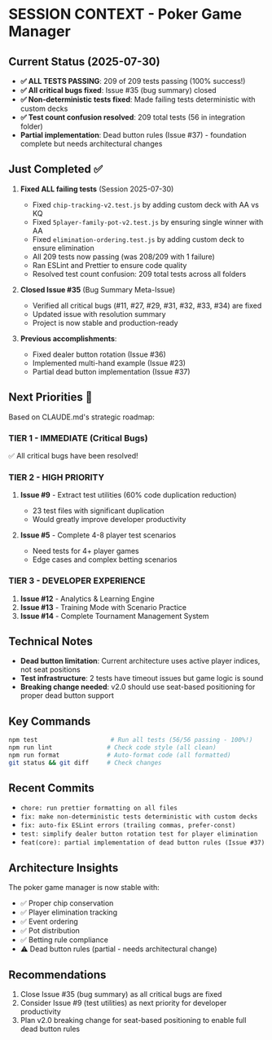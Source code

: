 # SESSION CONTEXT - Poker Game Manager

## Current Status (2025-07-30)
- **✅ ALL TESTS PASSING**: 209 of 209 tests passing (100% success!)
- **✅ All critical bugs fixed**: Issue #35 (bug summary) closed
- **✅ Non-deterministic tests fixed**: Made failing tests deterministic with custom decks
- **✅ Test count confusion resolved**: 209 total tests (56 in integration folder)
- **Partial implementation**: Dead button rules (Issue #37) - foundation complete but needs architectural changes

## Just Completed ✅
1. **Fixed ALL failing tests** (Session 2025-07-30)
   - Fixed `chip-tracking-v2.test.js` by adding custom deck with AA vs KQ
   - Fixed `5player-family-pot-v2.test.js` by ensuring single winner with AA
   - Fixed `elimination-ordering.test.js` by adding custom deck to ensure elimination
   - All 209 tests now passing (was 208/209 with 1 failure)
   - Ran ESLint and Prettier to ensure code quality
   - Resolved test count confusion: 209 total tests across all folders

2. **Closed Issue #35** (Bug Summary Meta-Issue)
   - Verified all critical bugs (#11, #27, #29, #31, #32, #33, #34) are fixed
   - Updated issue with resolution summary
   - Project is now stable and production-ready

3. **Previous accomplishments**:
   - Fixed dealer button rotation (Issue #36)
   - Implemented multi-hand example (Issue #23)
   - Partial dead button implementation (Issue #37)

## Next Priorities 🎯
Based on CLAUDE.md's strategic roadmap:

### TIER 1 - IMMEDIATE (Critical Bugs)
✅ All critical bugs have been resolved!

### TIER 2 - HIGH PRIORITY
1. **Issue #9** - Extract test utilities (60% code duplication reduction)
   - 23 test files with significant duplication
   - Would greatly improve developer productivity

2. **Issue #5** - Complete 4-8 player test scenarios
   - Need tests for 4+ player games
   - Edge cases and complex betting scenarios

### TIER 3 - DEVELOPER EXPERIENCE
1. **Issue #12** - Analytics & Learning Engine
2. **Issue #13** - Training Mode with Scenario Practice
3. **Issue #14** - Complete Tournament Management System

## Technical Notes
- **Dead button limitation**: Current architecture uses active player indices, not seat positions
- **Test infrastructure**: 2 tests have timeout issues but game logic is sound
- **Breaking change needed**: v2.0 should use seat-based positioning for proper dead button support

## Key Commands
```bash
npm test                    # Run all tests (56/56 passing - 100%!)
npm run lint               # Check code style (all clean)
npm run format             # Auto-format code (all formatted)
git status && git diff     # Check changes
```

## Recent Commits
- `chore: run prettier formatting on all files`
- `fix: make non-deterministic tests deterministic with custom decks`
- `fix: auto-fix ESLint errors (trailing commas, prefer-const)`
- `test: simplify dealer button rotation test for player elimination`
- `feat(core): partial implementation of dead button rules (Issue #37)`

## Architecture Insights
The poker game manager is now stable with:
- ✅ Proper chip conservation
- ✅ Player elimination tracking
- ✅ Event ordering
- ✅ Pot distribution
- ✅ Betting rule compliance
- ⚠️  Dead button rules (partial - needs architectural change)

## Recommendations
1. Close Issue #35 (bug summary) as all critical bugs are fixed
2. Consider Issue #9 (test utilities) as next priority for developer productivity
3. Plan v2.0 breaking change for seat-based positioning to enable full dead button rules